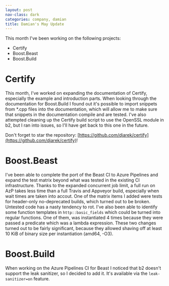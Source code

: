 ```yaml
---
layout: post
nav-class: dark
categories: company, damian
title: Damian's May Update
---
```


This month I've been working on the following projects:
- Certify
- Boost.Beast
- Boost.Build

# Certify
This month, I've worked on expanding the documentation of Certify, especially
the example and introduction parts. When looking through the documentation for
Boost.Build I found out it's possible to import snippets from *.cpp files
into the documentation, which will allow me to make sure that snippets in
the documentation compile and are tested. I've also attempted cleaning up the
Certify build script to use the OpenSSL module in b2, but I ran into issues, so
I'll have get back to this one in the future.

Don't forget to star the repository: [https://github.com/djarek/certify](https://github.com/djarek/certify)!

# Boost.Beast
I've been able to complete the port of the Beast CI to Azure Pipelines and expand
the test matrix beyond what was tested in the existing CI infrastructure. Thanks
to the expanded concurrent job limit, a full run on AzP takes less time than a
full Travis and Appveyor build, especially when wait times are taken into accout.
One of the matrix items I added were tests for header-only no-deprecated builds,
which turned out to be broken. Untested code has a nasty tendency to rot.
I've also been able to identify some function templates in `http::basic_fields`
which could be turned into regular functions. One of them, was instantiated
4 times because they were passed a predicate which was a lambda expression.
These two changes turned out to be fairly significant, because they allowed
shaving off at least 10 KiB of binary size per instantiation (amd64, -O3).

# Boost.Build
When working on the Azure Pipelines CI for Beast I noticed that b2 doesn't support
the leak sanitizer, so I decided to add it. It's available via the `leak-sanitizer=on` feature.
